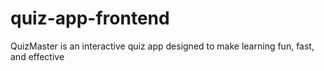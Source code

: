# quiz-app-frontend
QuizMaster is an interactive quiz app designed to make learning fun, fast, and effective
